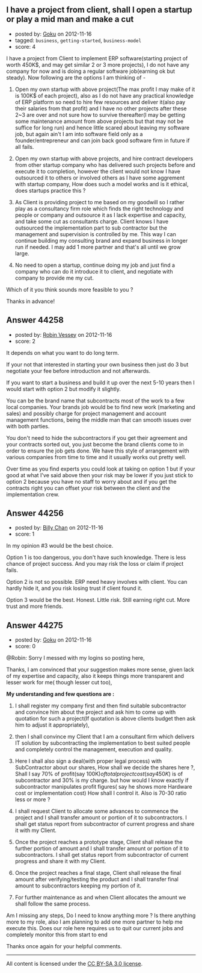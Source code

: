 ## I have a project from client, shall I open a startup or play a mid man and make a cut

- posted by: [Goku](https://stackexchange.com/users/-1/21637-goku) on 2012-11-16
- tagged: `business`, `getting-started`, `business-model`
- score: 4

I have a project from Client to implement ERP software(starting project of worth 450K$, and may get similar 2 or 3 more projects), I do not have any company for now and is doing a regular software job(earning ok but steady). Now following are the options I am thinking of -

1. Open my own startup with above project(The max profit I may make of it is 100K$ of each project), also as I do not have any practical knowledge of ERP platform so need to hire few resources and deliver it(also pay their salaries from that profit) and I have no other projects after these 2~3 are over and not sure how to survive thereafter(I may be getting some maintenance amount from above projects but that may not be suffice for long run) and hence little scared about leaving my software job, but again ain't I am into software field only as a founder/entrepreneur and can join back good software firm in future if all fails.

2. Open my own startup with above projects, and hire contract developers from other startup company who has delivered such projects before and execute it to completion, however the client would not know I have outsourced it to others or involved others as I have some aggrement with startup company, How does such a model works and is it ethical, does startups practice this ?

3. As Client is providing project to me based on my goodwill so I rather play as a  consultancy firm role which finds the right technology and people or company and outsource it as I lack expertise and capacity, and take some cut as consultants charge. Client knows I have outsourced the implementation part to sub contractor but the management and supervision is controlled by me. This way I can continue building my consulting brand and expand business in longer run if needed. I may add 1 more partner and that's all until we grow large.

4. No need to open a startup, continue doing my job and just find a company who can do it introduce it to client, and negotiate with company to provide me my cut.

Which of it you think sounds more feasible to you ?

Thanks in advance!


## Answer 44258

- posted by: [Robin Vessey](https://stackexchange.com/users/-1/984-robin-vessey) on 2012-11-16
- score: 2

It depends on what you want to do long term. 

If your not that interested in starting your own business then just do 3 but negotiate your fee before introduction and not afterwards.

If you want to start a business and build it up over the next 5-10 years then I would start with option 2 but modify it slightly. 

You can be the brand name that subcontracts most of the work to a few local companies. Your brands job would be to find new work (marketing and sales) and possibly charge for project management and account management functions, being the middle man that can smooth issues over with both parties. 

You don't need to hide the subcontractors if you get their agreement and your contracts sorted out, you just become the brand clients come to in order to ensure the job gets done. We have this style of arrangement with various companies from time to time and it usually works out pretty well.

Over time as you find experts you could look at taking on option 1 but if your good at what I've said above then your risk may be lower if you just stick to option 2 because you have no staff to worry about and if you get the contracts right you can offset your risk between the client and the implementation crew.



## Answer 44256

- posted by: [Billy Chan](https://stackexchange.com/users/-1/21618-billy-chan) on 2012-11-16
- score: 1

In my opinion #3 would be the best choice.

Option 1 is too dangerous, you don't have such knowledge. There is less chance of project success. And you may risk the loss or claim if project fails.

Option 2 is not so possible. ERP need heavy involves with client. You can hardly hide it, and you risk losing trust if client found it.

Option 3 would be the best. Honest. Little risk. Still earning right cut. More trust and more friends.


## Answer 44275

- posted by: [Goku](https://stackexchange.com/users/-1/21637-goku) on 2012-11-16
- score: 0

@Robin: Sorry I messed with my logins so posting here,

Thanks, I am convinced that your suggestion makes more sense, given lack of my expertise and capacity, also it keeps things more transparent and lesser work for me( though lesser cut too), 

**My understanding and few questions are :**

1. I shall register my company first and then find suitable subcontractor and convince him about the project and ask him to come up with quotation for such a project(If quotation is above clients budget then ask him to adjust it appropriately), 

2. then I shall convince my Client that I am a consultant firm which delivers IT solution by subcontracting the implementation to best suited people and completely control the management, execution and quality.

3. Here I shall also sign a deal(with proper legal process) with SubContractor about our shares, How shall we decide the shares here ?, Shall I say 70% of profit(say 100K$) of total project cost( say 450K$) is of subcontractor and 30% is my charge. but how would I know exactly if subcontractor manipulates profit figures( say he shows more Hardware cost or implementation cost) How shall I control it. Also is 70-30 ratio less or more ?

4. I shall request Client to allocate some advances to commence the project and I shall transfer amount or portion of it to subcontractors. I shall get status report from subcontractor of current progress and share it with my Client.

5. Once the project reaches a prototype stage, Client shall release the further portion of amount and I shall transfer amount or portion of it to subcontractors. I shall get status report from subcontractor of current progress and share it with my Client.

6. Once the project reaches a final stage, Client shall release the final amount after verifying/testing the product and I shall transfer final amount to subcontractors keeping my portion of it.

7. For further maintenance as and when Client allocates the amount we shall follow the same process.

Am I missing any steps, Do I need to know anything more ? Is there anything more to my role, also I am planning to add one more partner to help me execute this. Does our role here requires us to quit our current jobs and completely monitor this from start to end

Thanks once again for your helpful comments.



---

All content is licensed under the [CC BY-SA 3.0 license](https://creativecommons.org/licenses/by-sa/3.0/).
